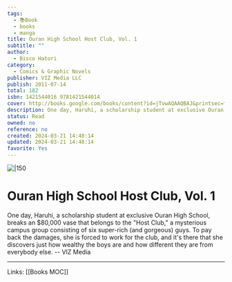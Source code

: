 ```yaml
---
tags:
  - 📚Book
  - books
  - manga
title: Ouran High School Host Club, Vol. 1
subtitle: ""
author:
  - Bisco Hatori
category:
  - Comics & Graphic Novels
publisher: VIZ Media LLC
publish: 2011-07-14
total: 182
isbn: 1421544016 9781421544014
cover: http://books.google.com/books/content?id=jTvwAQAAQBAJ&printsec=frontcover&img=1&zoom=1&edge=curl&source=gbs_api
description: One day, Haruhi, a scholarship student at exclusive Ouran High School, breaks an $80,000 vase that belongs to the "Host Club," a mysterious campus group consisting of six super-rich (and gorgeous) guys. To pay back the damages, she is forced to work for the club, and it's there that she discovers just how wealthy the boys are and how different they are from everybody else. -- VIZ Media
status: Read
owned: no
reference: no
created: 2024-03-21 14:48:14
updated: 2024-03-21 14:48:14
favorite: Yes
---
```


![|150](http://books.google.com/books/content?id=jTvwAQAAQBAJ&printsec=frontcover&img=1&zoom=1&edge=curl&source=gbs_api)

# Ouran High School Host Club, Vol. 1
One day, Haruhi, a scholarship student at exclusive Ouran High School, breaks an $80,000 vase that belongs to the "Host Club," a mysterious campus group consisting of six super-rich (and gorgeous) guys. To pay back the damages, she is forced to work for the club, and it's there that she discovers just how wealthy the boys are and how different they are from everybody else. -- VIZ Media

---
Links: [[Books MOC]]